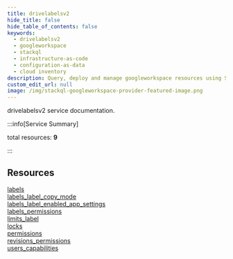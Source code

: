 ```yaml
---
title: drivelabelsv2
hide_title: false
hide_table_of_contents: false
keywords:
  - drivelabelsv2
  - googleworkspace
  - stackql
  - infrastructure-as-code
  - configuration-as-data
  - cloud inventory
description: Query, deploy and manage googleworkspace resources using SQL
custom_edit_url: null
image: /img/stackql-googleworkspace-provider-featured-image.png
---
```


drivelabelsv2 service documentation.

:::info[Service Summary]

total resources: __9__  

:::

## Resources
<div class="row">
<div class="providerDocColumn">
<a href="/services/drivelabelsv2/labels/">labels</a><br />
<a href="/services/drivelabelsv2/labels_label_copy_mode/">labels_label_copy_mode</a><br />
<a href="/services/drivelabelsv2/labels_label_enabled_app_settings/">labels_label_enabled_app_settings</a><br />
<a href="/services/drivelabelsv2/labels_permissions/">labels_permissions</a><br />
<a href="/services/drivelabelsv2/limits_label/">limits_label</a>
</div>
<div class="providerDocColumn">
<a href="/services/drivelabelsv2/locks/">locks</a><br />
<a href="/services/drivelabelsv2/permissions/">permissions</a><br />
<a href="/services/drivelabelsv2/revisions_permissions/">revisions_permissions</a><br />
<a href="/services/drivelabelsv2/users_capabilities/">users_capabilities</a>
</div>
</div>